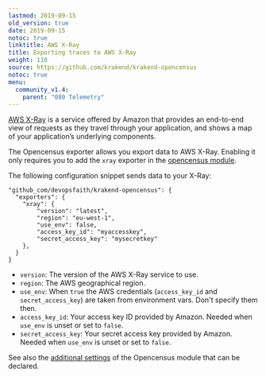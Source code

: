 ```yaml
---
lastmod: 2019-09-15
old_version: true
date: 2019-09-15
notoc: true
linktitle: AWS X-Ray
title: Exporting traces to AWS X-Ray
weight: 110
source: https://github.com/krakend/krakend-opencensus
notoc: true
menu:
  community_v1.4:
    parent: "080 Telemetry"
---
```

[AWS X-Ray](https://aws.amazon.com/xray/) is a service offered by Amazon that provides an end-to-end view of requests as they travel through your application, and shows a map of your application’s underlying components.

The Opencensus exporter allows you export data to AWS X-Ray. Enabling it only requires you to add the `xray` exporter in the [opencensus module](/docs/v1.4/telemetry/opencensus/).

The following configuration snippet sends data to your X-Ray:

	"github_com/devopsfaith/krakend-opencensus": {
      "exporters": {
        "xray": {
			"version": "latest",
            "region": "eu-west-1",
			"use_env": false,
            "access_key_id": "myaccesskey",
            "secret_access_key": "mysecretkey"
		},
	  }
	}

- `version`: The version of the AWS X-Ray service to use.
- `region`: The AWS geographical region.
- `use_env`: When `true` the AWS credentials (`access_key_id` and `secret_access_key`) are taken from environment vars. Don't specify them then.
- `access_key_id`: Your access key ID provided by Amazon. Needed when `use_env` is unset or set to `false`.
- `secret_access_key`: Your secret access key provided by Amazon. Needed when `use_env` is unset or set to `false`.


See also the [additional settings](/docs/v1.4/telemetry/opencensus/) of the Opencensus module that can be declared.
